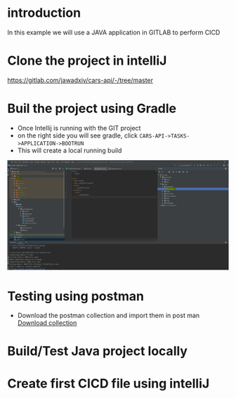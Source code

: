 # introduction
In this example we will use  a JAVA application in GITLAB to perform CICD

# Clone the project in intelliJ
 https://gitlab.com/jawadxiv/cars-api/-/tree/master
 
# Buil the project using Gradle
  * Once Intellij is running with the GIT project
  * on the right side you will see gradle, click `CARS-API->TASKS->APPLICATION->BOOTRUN`
  * This will create a local running build 
  
  ![intelli](https://github.com/jawad1989/GitLab101/blob/master/Java-AWS-Gitlab-Example/intelli-j.PNG)
  
  
# Testing using postman
 * Download the postman collection and import them in post man<br/>
 [Download collection](https://github.com/jawad1989/GitLab101/blob/master/Java-AWS-Gitlab-Example/misc/Postman%20collection.rar)

# Build/Test Java project locally
# Create first CICD file using intelliJ

